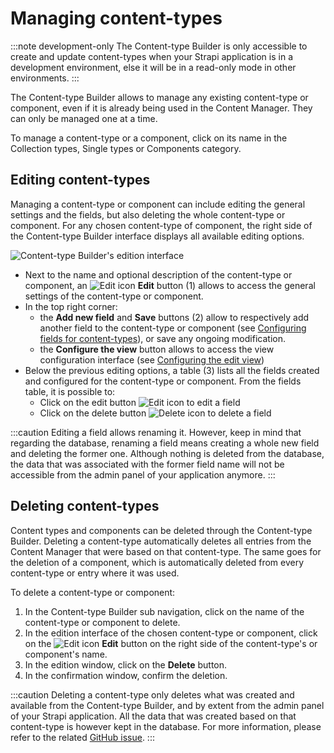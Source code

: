 # Managing content-types

:::note development-only
The Content-type Builder is only accessible to create and update content-types when your Strapi application is in a development environment, else it will be in a read-only mode in other environments.
:::

The Content-type Builder allows to manage any existing content-type or component, even if it is already being used in the Content Manager. They can only be managed one at a time.

To manage a content-type or a component, click on its name in the Collection types, Single types or Components category.

## Editing content-types

Managing a content-type or component can include editing the general settings and the fields, but also deleting the whole content-type or component. For any chosen content-type of component, the right side of the Content-type Builder interface displays all available editing options.

![Content-type Builder's edition interface](/img/assets/content-type-builder/content-types-builder_edition.png)

- Next to the name and optional description of the content-type or component, an ![Edit icon](/img/assets/icons/edit.svg) **Edit** button (1) allows to access the general settings of the content-type or component.
- In the top right corner:
  - the **Add new field** and **Save** buttons (2) allow to respectively add another field to the content-type or component (see [Configuring fields for content-types](/docs/user-docs/content-type-builder/configuring-fields-content-type)), or save any ongoing modification.
  - the **Configure the view** button allows to access the view configuration interface (see [Configuring the edit view](#))
- Below the previous editing options, a table (3) lists all the fields created and configured for the content-type or component. From the fields table, it is possible to:
  - Click on the edit button ![Edit icon](/img/assets/icons/edit.svg) to edit a field
  - Click on the delete button ![Delete icon](/img/assets/icons/delete.svg) to delete a field

:::caution
Editing a field allows renaming it. However, keep in mind that regarding the database, renaming a field means creating a whole new field and deleting the former one. Although nothing is deleted from the database, the data that was associated with the former field name will not be accessible from the admin panel of your application anymore.
:::

## Deleting content-types

Content types and components can be deleted through the Content-type Builder. Deleting a content-type automatically deletes all entries from the Content Manager that were based on that content-type. The same goes for the deletion of a component, which is automatically deleted from every content-type or entry where it was used.

To delete a content-type or component:

1. In the Content-type Builder sub navigation, click on the name of the content-type or component to delete.
2. In the edition interface of the chosen content-type or component, click on the ![Edit icon](/img/assets/icons/edit.svg) **Edit** button on the right side of the content-type's or component's name.
3. In the edition window, click on the **Delete** button.
4. In the confirmation window, confirm the deletion.

:::caution
Deleting a content-type only deletes what was created and available from the Content-type Builder, and by extent from the admin panel of your Strapi application. All the data that was created based on that content-type is however kept in the database. For more information, please refer to the related [GitHub issue](https://github.com/strapi/strapi/issues/1114).
:::
